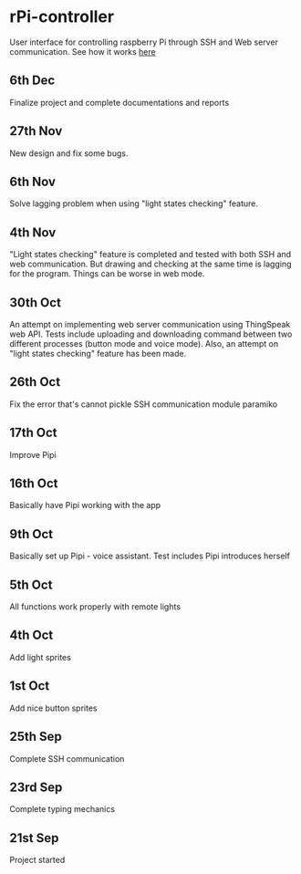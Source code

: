 # rPi-controller

User interface for controlling raspberry Pi through SSH and Web server communication.
See how it works [here](https://youtu.be/W0hVEEd3opw) 

## 6th Dec
Finalize project and complete documentations and reports

## 27th Nov
New design and fix some bugs.

## 6th Nov
Solve lagging problem when using "light states checking" feature.

## 4th Nov
"Light states checking" feature is completed and tested with both SSH and web communication.
But drawing and checking at the same time is lagging for the program. Things can be worse in 
web mode. 

## 30th Oct
An attempt on implementing web server communication using ThingSpeak web API. Tests include
uploading and downloading command between two different processes (button mode and voice mode). 
Also, an attempt on "light states checking" feature has been made.

## 26th Oct
Fix the error that's cannot pickle SSH communication module paramiko 

## 17th Oct
Improve Pipi

## 16th Oct
Basically have Pipi working with the app

## 9th Oct
Basically set up Pipi - voice assistant. Test includes Pipi introduces herself

## 5th Oct
All functions work properly with remote lights

## 4th Oct
Add light sprites

## 1st Oct
Add nice button sprites

## 25th Sep
Complete SSH communication 

## 23rd Sep
Complete typing mechanics

## 21st Sep
Project started
